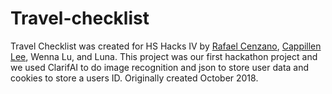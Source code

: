 # Travel-checklist

Travel Checklist was created for HS Hacks IV by [Rafael Cenzano](https://github.com/RafaelCenzano), [Cappillen Lee](https://github.com/Calee14), Wenna Lu, and Luna. This project was our first hackathon project and we used ClarifAI to do image recognition and json to store user data and cookies to store a users ID. Originally created October 2018.
